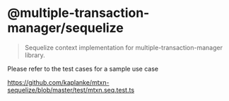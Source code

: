 # @multiple-transaction-manager/sequelize

> Sequelize context implementation for multiple-transaction-manager library. 

Please refer to the test cases for a sample use case

https://github.com/kaplanke/mtxn-sequelize/blob/master/test/mtxn.seq.test.ts